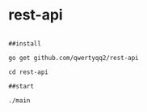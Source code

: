 # rest-api

```shell

##install

go get github.com/qwertyqq2/rest-api

cd rest-api

##start

./main
```
